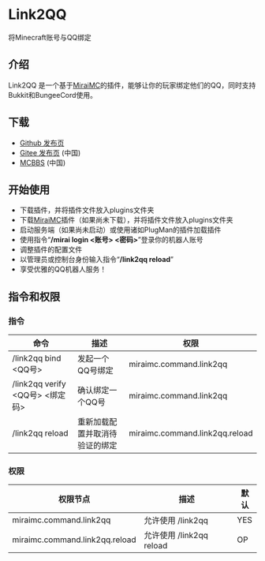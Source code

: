# Link2QQ
将Minecraft账号与QQ绑定

## 介绍
Link2QQ 是一个基于[MiraiMC](https://github.com/DreamVoid/MiraiMC)的插件，能够让你的玩家绑定他们的QQ，同时支持Bukkit和BungeeCord使用。

## 下载
* [Github 发布页](https://github.com/DreamVoid/Link2QQ/releases)
* [Gitee 发布页](https://gitee.com/dreamvoid/Link2QQ/releases) (中国)
* [MCBBS](https://www.mcbbs.net/thread-1234632-1-1.html) (中国)

## 开始使用
* 下载插件，并将插件文件放入plugins文件夹
* 下载[MiraiMC](https://github.com/DreamVoid/MiraiMC)插件（如果尚未下载），并将插件文件放入plugins文件夹
* 启动服务端（如果尚未启动）或使用诸如PlugMan的插件加载插件
* 使用指令“**/mirai login <账号> <密码>**”登录你的机器人账号
* 调整插件的配置文件
* 以管理员或控制台身份输入指令“**/link2qq reload**”
* 享受优雅的QQ机器人服务！

## 指令和权限
### 指令
| 命令 | 描述 | 权限 |
| ---------------------------- | ---------------------- | ---------- |
| /link2qq bind <QQ号> | 发起一个QQ号绑定 | miraimc.command.link2qq |
| /link2qq verify <QQ号> <绑定码> | 确认绑定一个QQ号 | miraimc.command.link2qq |
| /link2qq reload | 重新加载配置并取消待验证的绑定 | miraimc.command.link2qq.reload |

### 权限
| 权限节点 | 描述 | 默认 |
| ---------------------------- | ---------------------- | ---------- |
| miraimc.command.link2qq | 允许使用 /link2qq | YES |
| miraimc.command.link2qq.reload | 允许使用 /link2qq reload | OP |
